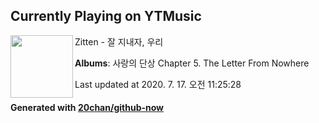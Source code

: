 ## Currently Playing on YTMusic

[<img align="left" width="100" src="https://lh3.googleusercontent.com/w4eJMPRASjXtrIg_tPmn2z_SkKd-Z2KlAojst-xgOcOjI5qzkaDTBlt9ZpmuyngY-L3NDYZLszz9ViX4">](https://music.youtube.com/channel/UC2xBk-gFSmnO__ZtHrXFEmg)

Zitten - 잘 지내자, 우리

**Albums**: 사랑의 단상 Chapter 5. The Letter From Nowhere

Last updated at 2020. 7. 17. 오전 11:25:28

#### Generated with [20chan/github-now](https://github.com/20chan/github-now)


<!--
**20chan/20chan** is a ✨ _special_ ✨ repository because its `README.md` (this file) appears on your GitHub profile.

Here are some ideas to get you started:

- 🔭 I’m currently working on ...
- 🌱 I’m currently learning ...
- 👯 I’m looking to collaborate on ...
- 🤔 I’m looking for help with ...
- 💬 Ask me about ...
- 📫 How to reach me: ...
- 😄 Pronouns: ...
- ⚡ Fun fact: ...
-->
